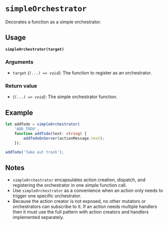 # `simpleOrchestrator`

Decorates a function as a simple orchestrator.

## Usage

**`simpleOrchestrator(target)`**

### Arguments

* `target` *(`(...) => void`)*: The function to register as an orchestrator.

### Return value

* *(`(...) => void`)*: The simple orchestrator function.

## Example

```typescript
let addTodo = simpleOrchestrator(
    'ADD_TODO',
    function addTodo(text: string) {
        addTodoOnServer(actionMessage.text);
    });

addTodo('Take out trash');
```

## Notes

* `simpleOrchestrator` encapsulates action creation, dispatch, and registering the orchestrator in one simple function call.
* Use `simpleOrchestrator` as a convenience when an action only needs to trigger one specific orchestrator.
* Because the action creator is not exposed, no other mutators or orchestrators can subscribe to it.  If an action needs multiple handlers then it must use the full pattern with action creators and handlers implemented separately.
